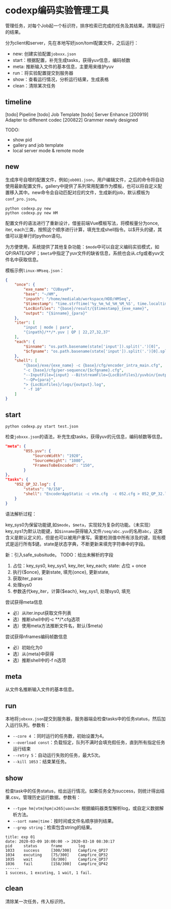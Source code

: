 # codexp编码实验管理工具

管理任务，对每个Job起一个标识符，排序检索已完成的任务及其结果。清理运行的结果。

分为client和server，先在本地写好json/toml配置文件，之后运行：

- new: 创建实验配置`jobxxx.json`
- start：根据配置，补充生成tasks，获得yuv信息，编码帧数
- meta: 推断输入文件的基本信息，主要用来维护yuv
- run：将实验配置提交到服务器
- show：查看运行情况，分析运行结果，生成表格
- clean：清除某次任务


## timeline

[todo] Pipeline
[todo] Job Template
[todo] Server Enhance
[200919] Adapter to diffenent codec
[200822] Grammer newly designed

TODO:
- show pid
- gallery and job template
- local server mode & remote mode


## new

生成序号自增的配置文件，例如`job001.json`，用户编辑文件，之后的命令将自动使用最新配置文件。gallery中提供了系列常用配置作为模板，也可以将自定义配置移入其中。new命令会自动匹配对应的文件，生成新的job，默认模板为`conf_pro.json`。

```shell
python codexp.py new
python codexp.py new HM
```

配置文件的语法进行了重新设计，借鉴前端Vue模板写法，将模板量分为once, iter, each三类，按照这个顺序进行计算，填充生成shell指令。以$开头的键，其值可以是单行的python语句。

为方便使用，系统提供了其他复杂功能：`$mode`中可以自定义编码实验模式，如QP/RATE/QPIF；`$meta`中指定了yuv文件的缺省信息，系统也会从.cfg或者yuv文件名中获取信息。

模板示例`linux-HMseq.json`：

```json
{
    "once": {
        "exe_name": "CUBayeP",
        "base": "~/HM",
        "inpath": "/home/medialab/workspace/HDD/HMSeq",
        "$timestamp": "time.strftime('%y_%m_%d_%H_%M_%S', time.localtime(time.time()))",
        "LocBinfiles": "{base}/result/{$timestamp}_{exe_name}",
        "output": "{$inname}_{para}"
    },
    "iter": [
        "input | mode | para",
        "{inpath}/**/*.yuv | QP | 22,27,32,37"
    ],
    "each": {
        "$inname": "os.path.basename(state['input']).split('.')[0]",
        "$cfgname": "os.path.basename(state['input']).split('.')[0].split('_')[0]"
    },
    "shell": [
        "{base}/exe/{exe_name} -c {base}/cfg/encoder_intra_main.cfg",
        "-c {base}/cfg/per-sequence/{$cfgname}.cfg",
        "--InputFile={input} --BitstreamFile={LocBinfiles}/yuvbin/{output}_{exe_name}.hevc",
        "--QP={para}",
        "> {LocBinfiles}/logs/{output}.log",
        " -f 10"
    ]
}
```

## start

```shell
python codexp.py start test.json
```

检查`jobxxx.json`的语法，补充生成tasks，获得yuv的元信息，编码帧数等信息。

```json
"meta": {
        "055.yuv": {
            "SourceWidth": "1920",
            "SourceHeight": "1080",
            "FramesToBeEncoded": "150",
        }
},
"tasks": {
    "052_QP_32.log": {
        "status": "0/150",
        "shell": "EncoderAppStatic -c vtm.cfg  -c 052.cfg > 052_QP_32.log "
    }
}
```

语法解析过程：

key_sys0为保留功能键,如`$mode`，`$meta`，实现较为复杂的功能。（未实现）key_sys1为默认功能键，如`$inname`获得输入文件`/seq/abc.yuv`的名称`abc`，这类含义是默认定义的，但是也可以被用户重写。需要检测值中所有涉及的键，现有模式是运行所有$键。state是状态字典，不断更新来填充字符串中的字段。

新：引入safe_subsitude。
TODO：给出未解析的字段

1. 占位：key_sys0, key_sys1, key_iter, key_each; state: 占位 + once 
2. 执行{$once}, 更新state, 填充{once}, 更新state, 
3. 获取iter_paras
4. 处理sys0
5. 参数迭代key_iter，计算{$each}, key_sys1, 处理sys0, 填充

尝试获得meta信息
- 必）从iter.input获取文件列表
- 选）推断shell中的-c **/*.cfg选项
- 选）使用meta方法推断文件名，默认{$meta}

尝试获得nframes编码帧数信息
- 必）初始化为0
- 选）从{meta}中获得
- 选）推断shell中的-f n选项

## meta

从文件名推断输入文件的基本信息。

## run

本地将`jobxxx.json`提交到服务器，服务器端会检查tasks中的任务status，然后加入运行队列。参数有：

- `--core 4` ：同时运行的任务数，初始设置为4。
- `--overload const`：负载恒定，队列不满时会填充假任务，直到所有指定任务运行结束
- `--retry 5`：自动运行失败的任务，最大5次。
- `--kill 1053`：结束某任务。


## show

检查task中的任务status，给出运行情况。如果任务全为success，则统计得出结果.csv。管理历史运行数据。参数有：

- `--type hm|vtm|hpm|x265|uavs3e`: 根据编码器类型解析log，或自定义数据解析方法。
- `--sort name|time`：按时间或文件名顺序排列结果。
- `--grep string`：检索包含string的结果。

```
title: exp 01
date: 2020-03-09 10:00:00 -> 2020-03-10 08:30:17
pid		status		frame		log
1033	success		[300/300]	Campfire_QP27
1034	excuting	[75/300]	Campfire_QP32
1035	wait		[0/300]		Campfire_QP37
1036	fail		[158/300]	Campfire_QP42
------
1 success, 1 excuting, 1 wait, 1 fail.
```

## clean

清除某一次任务，传入标识符。